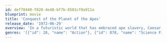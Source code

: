 ```yaml
---
id: def78440-f820-4e48-bf7b-8501cf0a911a
blueprint: movie
title: 'Conquest of the Planet of the Apes'
release_date: '1972-06-29'
overview: 'In a futuristic world that has embraced ape slavery, Caesar, the son of the late simians Cornelius and Zira, surfaces after almost twenty years of hiding out from the authorities, and prepares for a slave revolt against humanity.'
genres: '[{"id": 28, "name": "Action"}, {"id": 878, "name": "Science Fiction"}]'
---
```

